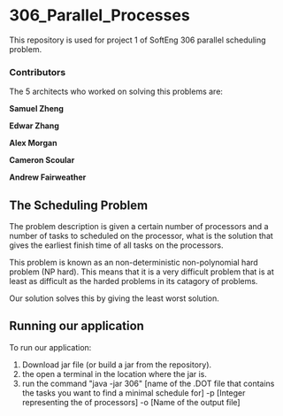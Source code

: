 # 306_Parallel_Processes

This repository is used for project 1 of SoftEng 306 parallel scheduling problem.
### Contributors
The 5 architects who worked on solving this problems are:

**Samuel Zheng**

**Edwar Zhang**

**Alex Morgan**

**Cameron Scoular**

**Andrew Fairweather**

## The Scheduling Problem
The problem description is given a certain number of processors and a number of tasks to scheduled on the processor, 
what is the solution that gives the earliest finish time of all tasks on the processors.

This problem is known as an non-deterministic non-polynomial hard problem (NP hard). This means that it is a very difficult problem
that is at least as difficult as the harded problems in its catagory of problems.

Our solution solves this by giving the least worst solution.

## Running our application
To run our application:
1. Download jar file (or build a jar from the repository). 
2. the open a terminal in the location where the jar is.
3. run the command "java -jar 306" [name of the .DOT file that contains the tasks you want to find a minimal schedule for] -p [Integer representing the of processors] -o [Name of the output file]
